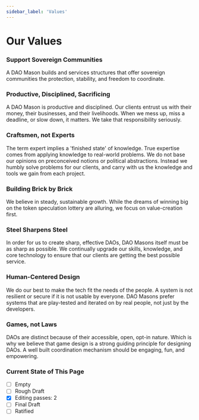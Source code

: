 ```yaml
---
sidebar_label: 'Values'
---
```


# Our Values

### Support Sovereign Communities

A DAO Mason builds and services structures that offer sovereign communities the protection, stability, and freedom to coordinate.

### Productive, Disciplined, Sacrificing

A DAO Mason is productive and disciplined. Our clients entrust us with their money, their businesses, and their livelihoods. When we mess up, miss a deadline, or slow down, it matters. We take that responsibility seriously.

### Craftsmen, not Experts

The term expert implies a 'finished state' of knowledge. True expertise comes from applying knowledge to real-world problems. We do not base our opinions on preconceived notions or political abstractions. Instead we humbly solve problems for our clients, and carry with us the knowledge and tools we gain from each project.

### Building Brick by Brick

We believe in steady, sustainable growth. While the dreams of winning big on the token speculation lottery are alluring, we focus on value-creation first.

### Steel Sharpens Steel

In order for us to create sharp, effective DAOs, DAO Masons itself must be as sharp as possible. We continually upgrade our skills, knowledge, and core technology to ensure that our clients are getting the best possible service.

### Human-Centered Design

We do our best to make the tech fit the needs of the people. A system is not resilient or secure if it is not usable by everyone. DAO Masons prefer systems that are play-tested and iterated on by real people, not just by the developers.

### Games, not Laws

DAOs are distinct because of their accessible, open, opt-in nature. Which is why we believe that game design is a strong guiding principle for designing DAOs. A well built coordination mechanism should be engaging, fun, and empowering.

### Current State of This Page

- [ ] Empty
- [ ] Rough Draft
- [x] Editing passes: 2
- [ ] Final Draft
- [ ] Ratified
